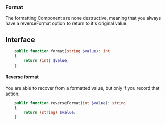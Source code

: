 ### Format
The formatting Component are none destructive, meaning that you always have a reverseFormat option to return to it's original value.

## Interface

```php
    public function format(string $value): int
    {
        return (int) $value;
    }
```

#### Reverse format
You are able to recover from a formatted value, but only if you record that action.

```php
    public function reverseFormat(int $value): string
    {
        return (string) $value;
    }
```